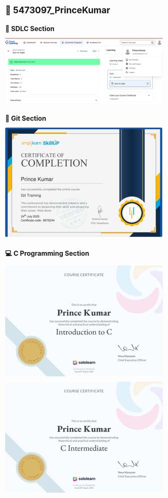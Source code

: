 # 📂 5473097_PrinceKumar

## 🧠 SDLC Section

![SDLC](https://github.com/Prince1587/5473097_PrinceKumar/blob/master/SDLC/5473097_Prince.jpg)

## 🔧 Git Section

![Git](https://github.com/Prince1587/5473097_PrinceKumar/blob/master/Git/5473097_Prince.jpg)

## 💻 C Programming Section

![C](https://github.com/Prince1587/5473097_PrinceKumar/blob/master/Sololearn/Introduction%20to%20C.jpg)

![C](https://github.com/Prince1587/5473097_PrinceKumar/blob/master/Sololearn/C%20Intermediate.jpg)

